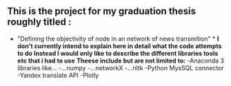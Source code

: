 ## This is the project for my graduation thesis roughly titled :
* "Defining the objectivity of node in an network of news transmition" *
**I don't currently intend to explain here in detail what the code attempts to do**
**Instead I would only like to describe the different libraries tools etc that i had to use**
**Theese include but are not limited to:**
-Anaconda 3 libraries like...
-...numpy
-...networkX
-...nltk
-Python MysSQL connector
-Yandex translate API
-Plotly
